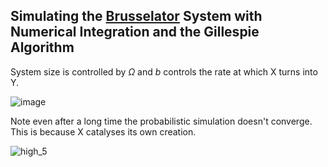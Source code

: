 ## Simulating the [Brusselator](https://en.wikipedia.org/wiki/Brusselator) System with Numerical Integration and the Gillespie Algorithm
System size is controlled by $\Omega$ and $b$ controls the rate at which X turns into Y.

![image](https://github.com/ThomasWarford/advanced-statistical-physics/assets/64084106/d3ddce96-c59e-4e08-b9b3-fd12c80dc5a4)

Note even after a long time the probabilistic simulation doesn't converge. This is because X catalyses its own creation.

![high_5](https://github.com/ThomasWarford/advanced-statistical-physics/assets/64084106/df729a92-eb59-448e-87c3-f060f4501dc4)

